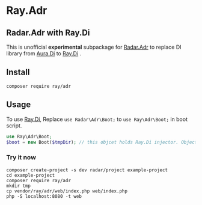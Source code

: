 # Ray.Adr

## Radar.Adr with Ray.Di

This is unofficial **experimental** subpackage for [Radar.Adr](https://github.com/radarphp/Radar.Adr) to replace DI library from [Aura.Di](https://github.com/auraphp/Aura.Di) to [Ray.Di](https://github.com/ray-di/Ray.Di) .

## Install

```
composer require ray/adr
```

## Usage

To use [Ray.Di](https://github.com/ray-di/Ray.Di), Replace `use Radar\Adr\Boot;` to `use Ray\Adr\Boot;` in boot script.

```php
use Ray\Adr\Boot;
$boot = new Boot($tmpDir); // this objcet holds Ray.Di injector. Objects will be instatiated with Ray.Di.

```
### Try it now

```
composer create-project -s dev radar/project example-project
cd example-project
composer require ray/adr
mkdir tmp
cp vendor/ray/adr/web/index.php web/index.php
php -S localhost:8080 -t web
```
